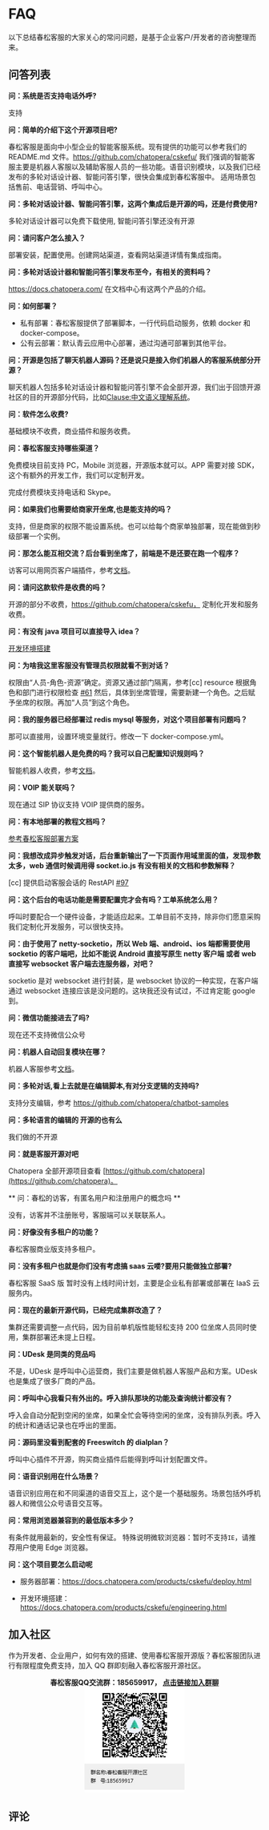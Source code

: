 # FAQ

以下总结春松客服的大家关心的常问问题，是基于企业客户/开发者的咨询整理而来。

## 问答列表

**问：系统是否支持电话外呼?**

支持

**问：简单的介绍下这个开源项目吧?**

春松客服是面向中小型企业的智能客服系统。现有提供的功能可以参考我们的 README.md 文件。https://github.com/chatopera/cskefu/
我们强调的智能客服主要是机器人客服以及辅助客服人员的一些功能。语音识别模块，以及我们已经发布的多轮对话设计器、智能问答引擎，很快会集成到春松客服中。
适用场景包括售前、电话营销、呼叫中心。

**问：多轮对话设计器、智能问答引擎，这两个集成后是开源的吗，还是付费使用?**

多轮对话设计器可以免费下载使用, 智能问答引擎还没有开源

**问：请问客户怎么接入？**

部署安装，配置使用。创建网站渠道，查看网站渠道详情有集成指南。

**问：多轮对话设计器和智能问答引擎发布至今，有相关的资料吗？**

https://docs.chatopera.com/ 在文档中心有这两个产品的介绍。

**问：如何部署？**

- 私有部署：春松客服提供了部署脚本，一行代码启动服务，依赖 docker 和 docker-compose。
- 公有云部署：默认青云应用中心部署，通过沟通可部署到其他平台。

**问：开源是包括了聊天机器人源码？还是说只是接入你们机器人的客服系统部分开源？**

聊天机器人包括多轮对话设计器和智能问答引擎不会全部开源，我们出于回馈开源社区的目的开源部分代码，比如[Clause:中文语义理解系统](https://github.com/chatopera/clause)。

**问：软件怎么收费?**

基础模块不收费，商业插件和服务收费。

**问：春松客服支持哪些渠道？**

免费模块目前支持 PC，Mobile 浏览器，开源版本就可以。APP 需要对接 SDK，这个有额外的开发工作，我们可以定制开发。

完成付费模块支持电话和 Skype。

**问：如果我们也需要给商家开坐席,也是能支持的吗？**

支持，但是商家的权限不能设置系统。也可以给每个商家单独部署，现在能做到秒级部署一个实例。

**问：那怎么能互相交流？后台看到坐席了，前端是不是还要在跑一个程序？**

访客可以用网页客户端插件，参考[文档](/products/cskefu/work.html)。

**问：请问这款软件是收费的吗？**

开源的部分不收费，https://github.com/chatopera/cskefu， 定制化开发和服务收费。

**问：有没有 java 项目可以直接导入 idea？**

[开发环境搭建](/products/cskefu/engineering.html)

**问：为啥我这里客服没有管理员权限就看不到对话？**

权限由“人员-角色-资源”确定。资源又通过部门隔离，参考[cc] resource 根据角色和部门进行权限检查 [#61](https://github.com/chatopera/cskefu/issues/61)
然后，具体到坐席管理，需要新建一个角色。之后赋予坐席的权限。再加“人员”到这个角色。

**问：我的服务器已经部署过 redis mysql 等服务，对这个项目部署有问题吗？**

那可以直接用，设置环境变量就行。修改一下 docker-compose.yml。

**问：这个智能机器人是免费的吗？我可以自己配置知识规则吗？**

智能机器人收费，参考[文档](https://docs.chatopera.com/products/chatbot-platform/index.html)。

**问：VOIP 能关联吗？**

现在通过 SIP 协议支持 VOIP 提供商的服务。

**问：有本地部署的教程文档吗？**

[参考春松客服部署方案](https://docs.chatopera.com/products/cskefu/deploy.html)

**问：我想改成异步触发对话，后台重新输出了一下页面作用域里面的值，发现参数太多，web 通信时候调用得 socket.io.js 有没有相关的文档和参数解释？**

[cc] 提供启动客服会话的 RestAPI [#97](https://github.com/chatopera/cosin/issues/97)

**问：这个后台的电话功能是需要配置完才会有吗？工单系统怎么用？**

呼叫时要配合一个硬件设备，才能适应起来。工单目前不支持，除非你们愿意采购我们定制化开发服务，可以很快支持。

**问：由于使用了 netty-socketio，所以 Web 端、android、ios 端都需要使用 socketio 的客户端吧，比如不能说 Android 直接写原生 netty 客户端 或者 web 直接写 websocket 客户端去连服务器，对吧？**

socketio 是对 websocket 进行封装，是 websocket 协议的一种实现，在客户端通过 websocket 连接应该是没问题的。这块我还没有试过，不过肯定能 google 到。

**问：微信功能接进去了吗?**

现在还不支持微信公众号

**问：机器人自动回复模块在哪？**

机器人客服参考[文档](https://docs.chatopera.com/products/cskefu/work-chatbot/index.html)。

**问：多轮对话,看上去就是在编辑脚本,有对分支逻辑的支持吗?**

支持分支编辑，参考 https://github.com/chatopera/chatbot-samples

**问：多轮语言的编辑的 开源的也有么**

我们做的不开源

**问：就是客服开源对吧**

Chatopera 全部开源项目查看 [https://github.com/chatopera](https://github.com/chatopera)。

** 问：春松的访客，有匿名用户和注册用户的概念吗 **

没有，访客并不注册账号，客服端可以关联联系人。

**问：好像没有多租户的功能？**

春松客服商业版支持多租户。

**问：没有多租户也就是你们没有考虑搞 saas 云喽?要用只能做独立部署?**

春松客服 SaaS 版 暂时没有上线时间计划，主要是企业私有部署或部署在 IaaS 云服务内。

**问：现在的最新开源代码，已经完成集群改造了？**

集群还需要调整一点代码，因为目前单机版性能轻松支持 200 位坐席人员同时使用，集群部署还未提上日程。

**问：UDesk 是同类的竞品吗**

不是，UDesk 是呼叫中心运营商，我们主要是做机器人客服产品和方案。UDesk 也是集成了很多厂商的产品。

**问：呼叫中心我看只有外出的。呼入排队那块的功能及查询统计都没有？**

呼入会自动分配到空闲的坐席，如果全忙会等待空闲的坐席，没有排队列表。呼入的统计和通话记录也在呼出的里面。

**问：源码里没看到配套的 Freeswitch 的 dialplan？**

呼叫中心插件不开源，购买商业插件后能得到呼叫计划配置文件。

**问：语音识别用在什么场景？**

语音识别应用在和不同渠道的语音交互上，这个是一个基础服务。场景包括外呼机器人和微信公众号语音交互等。

**问：常用浏览器兼容到的最低版本多少？**

有条件就用最新的，安全性有保证。
特殊说明微软浏览器：暂时不支持`IE`，请推荐用户使用 Edge 浏览器。

**问：这个项目要怎么启动呢**

- 服务器部署：https://docs.chatopera.com/products/cskefu/deploy.html

- 开发环境搭建：https://docs.chatopera.com/products/cskefu/engineering.html

## 加入社区

作为开发者、企业用户，如何有效的搭建、使用春松客服开源版？春松客服团队进行有限程度免费支持，加入 QQ 群即刻融入春松客服开源社区。

<p align="center">
  <b>春松客服QQ交流群：185659917， <a href="https://jq.qq.com/?_wv=1027&k=5I1cJLP" target="_blank">点击链接加入群聊</a></b><br>
  <img src="../../images/products/cosin/g1.jpg" width="200">
</p>

## 评论

<script src="https://utteranc.es/client.js"
        repo="chatopera/docs"
        issue-term="pathname"
        label="Comment"
        theme="github-light"
        crossorigin="anonymous"
        async>
</script>
